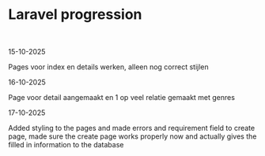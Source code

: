 <h1>Laravel progression</h1>
<br>
<p>15-10-2025</p>
<p>Pages voor index en details werken, alleen nog correct stijlen</p>

<p>16-10-2025</p>
<p>Page voor detail aangemaakt en 1 op veel relatie gemaakt met genres</p>

<p>17-10-2025</p>
<p>Added styling to the pages and made errors and requirement field to create page, 
made sure the create page works properly now and actually gives the filled in information to the database</p>
